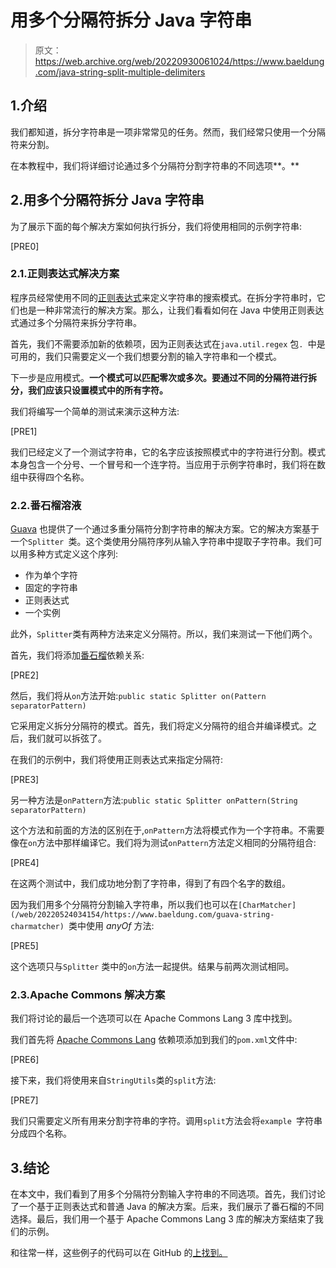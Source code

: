 # 用多个分隔符拆分 Java 字符串

> 原文：<https://web.archive.org/web/20220930061024/https://www.baeldung.com/java-string-split-multiple-delimiters>

## 1.介绍

我们都知道，拆分字符串是一项非常常见的任务。然而，我们经常只使用一个分隔符来分割。

在本教程中，我们将详细讨论通过多个分隔符分割字符串的不同选项**。**

## 2.用多个分隔符拆分 Java 字符串

为了展示下面的每个解决方案如何执行拆分，我们将使用相同的示例字符串:

[PRE0]

### 2.1.正则表达式解决方案

程序员经常使用不同的[正则表达式](/web/20220524034154/https://www.baeldung.com/regular-expressions-java)来定义字符串的搜索模式。在拆分字符串时，它们也是一种非常流行的解决方案。那么，让我们看看如何在 Java 中使用正则表达式通过多个分隔符来拆分字符串。

首先，我们不需要添加新的依赖项，因为正则表达式在`java.util.regex` 包`. `中是可用的，我们只需要定义一个我们想要分割的输入字符串和一个模式。

下一步是应用模式。**一个模式可以匹配零次或多次。要通过不同的分隔符进行拆分，我们应该只设置模式中的所有字符。**

我们将编写一个简单的测试来演示这种方法:

[PRE1]

我们已经定义了一个测试字符串，它的名字应该按照模式中的字符进行分割。模式本身包含一个分号、一个冒号和一个连字符。当应用于示例字符串时，我们将在数组中获得四个名称。

### 2.2.番石榴溶液

[Guava](/web/20220524034154/https://www.baeldung.com/guava-guide) 也提供了一个通过多重分隔符分割字符串的解决方案。它的解决方案基于一个`Splitter `类。这个类使用分隔符序列从输入字符串中提取子字符串。我们可以用多种方式定义这个序列:

*   作为单个字符
*   固定的字符串
*   正则表达式
*   一个实例

此外，`Splitter`类有两种方法来定义分隔符。所以，我们来测试一下他们两个。

首先，我们将添加[番石榴](https://web.archive.org/web/20220524034154/https://search.maven.org/artifact/com.google.guava/guava/31.0.1-jre/bundle)依赖关系:

[PRE2]

然后，我们将从`on`方法开始:`public static Splitter on(Pattern separatorPattern)`

它采用定义拆分分隔符的模式。首先，我们将定义分隔符的组合并编译模式。之后，我们就可以拆弦了。

在我们的示例中，我们将使用正则表达式来指定分隔符:

[PRE3]

另一种方法是`onPattern`方法:`public static Splitter onPattern(String separatorPattern)`

这个方法和前面的方法的区别在于,`onPattern`方法将模式作为一个字符串。不需要像在`on`方法中那样编译它。我们将为测试`onPattern`方法定义相同的分隔符组合:

[PRE4]

在这两个测试中，我们成功地分割了字符串，得到了有四个名字的数组。

因为我们用多个分隔符分割输入字符串，所以我们也可以在`[CharMatcher](/web/20220524034154/https://www.baeldung.com/guava-string-charmatcher) `类中使用 *anyOf* 方法:

[PRE5]

这个选项只与`Splitter` 类中的`on`方法一起提供。结果与前两次测试相同。

### 2.3.Apache Commons 解决方案

我们将讨论的最后一个选项可以在 Apache Commons Lang 3 库中找到。

我们首先将 [Apache Commons Lang](https://web.archive.org/web/20220524034154/https://search.maven.org/artifact/org.apache.commons/commons-lang3/3.12.0/jar) 依赖项添加到我们的`pom.xml`文件中:

[PRE6]

接下来，我们将使用来自`StringUtils`类的`split`方法:

[PRE7]

我们只需要定义所有用来分割字符串的字符。调用`split`方法会将`example `字符串分成四个名称。

## 3.结论

在本文中，我们看到了用多个分隔符分割输入字符串的不同选项。首先，我们讨论了一个基于正则表达式和普通 Java 的解决方案。后来，我们展示了番石榴的不同选择。最后，我们用一个基于 Apache Commons Lang 3 库的解决方案结束了我们的示例。

和往常一样，这些例子的代码可以在 GitHub 的[上找到。](https://web.archive.org/web/20220524034154/https://github.com/eugenp/tutorials/tree/master/core-java-modules/core-java-string-operations-3)